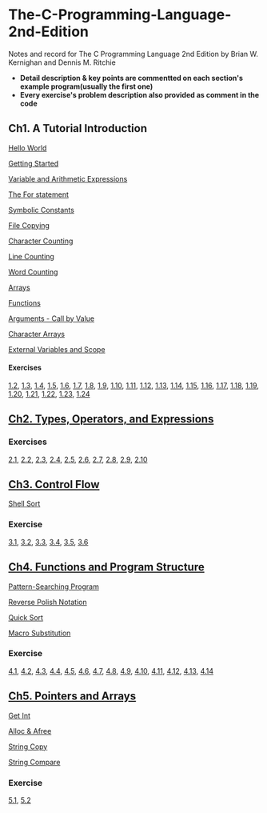 # The-C-Programming-Language-2nd-Edition

Notes and record for The C Programming Language 2nd Edition by Brian W. Kernighan and Dennis M. Ritchie

- **Detail description & key points are commentted on each section's example program(usually the first one)**
- **Every exercise's problem description also provided as comment in the code**

## Ch1. A Tutorial Introduction

[Hello World](./ch1/hello_world.c)

[Getting Started](./ch1/hello_world.c)

[Variable and Arithmetic Expressions](./ch1/f_to_c.c)

[The For statement](./ch1/exercise5.c)

[Symbolic Constants](./ch1/f_to_c_symbolic_constant.c)

[File Copying](./ch1/file_copying.c)

[Character Counting](./ch1/char_count.c)

[Line Counting](./ch1/line_count.c)

[Word Counting](./ch1/word_count.c)

[Arrays](./ch1/digits_count.c)

[Functions](./ch1/power.c)

[Arguments - Call by Value](./ch1/arguments_call_by_value.md)

[Character Arrays](./ch1/print_longest_line.c)

[External Variables and Scope](./ch1/print_longest_line_external.c)

#### Exercises

[1.2](./ch1/exercise2.c), [1.3](./ch1/exercise3.c), [1.4](./ch1/exercise4.c), [1.5](./ch1/exercise5.c), [1.6](./ch1/exercise6.c), [1.7](./ch1/exercise7.c), [1.8](./ch1/exercise8.c), [1.9](./ch1/exercise9.c), [1.10](./ch1/exercise10.c), [1.11](./ch1/exercise11.c), [1.12](./ch1/exercise12.c), [1.13](./ch1/exercise13.c), [1.14](./ch1/exercise14.c), [1.15](./ch1/exercise15.c), [1.16](./ch1/exercise16.c), [1.17](./ch1/exercise17.c), [1.18](./ch1/exercise18.c), [1.19](./ch1/exercise19.c), [1.20](./ch1/exercise20.c), [1.21](./ch1/exercise21.c), [1.22](./ch1/exercise22.c), [1.23](./ch1/exercise23.c), [1.24](./ch1/exercise24.c)

## [Ch2. Types, Operators, and Expressions](./ch2/ch2.md)

### Exercises

[2.1](./ch2/exercise1.c), [2.2](./ch2/exercise2.c), [2.3](./ch2/exercise3.c), [2.4](./ch2/exercise4.c), [2.5](./ch2/exercise5.c), [2.6](./ch2/exercise6.c), [2.7](./ch2/exercise7.c), [2.8](./ch2/exercise8.c), [2.9](./ch2/exercise9.c), [2.10](./ch2/exercise10.c)


## [Ch3. Control Flow](./ch3/ch3.md)

[Shell Sort](./ch3/shellsort.c)

### Exercise

[3.1](./ch3/exercise1.c), [3.2](./ch3/exercise2.c), [3.3](./ch3/exercise3.c), [3.4](./ch3/exercise4.c), [3.5](./ch3/exercise5.c), [3.6](./ch3/exercise6.c)


## [Ch4. Functions and Program Structure](./ch4/ch4.md)

[Pattern-Searching Program](./ch4/basic_func_example.c)

[Reverse Polish Notation](./ch4/reverse_polish_notation.c)

[Quick Sort](./ch4/qsort.c)

[Macro Substitution](./ch4/macro_substitution.c)

### Exercise

[4.1](./ch4/exercise1.c), [4.2](./ch4/exercise2.c), [4.3](./ch4/exercise3.c), [4.4](./ch4/exercise4.c), [4.5](./ch4/exercise5.c), [4.6](./ch4/exercise6.c), [4.7](./ch4/exercise7.c), [4.8](./ch4/exercise8.c), [4.9](./ch4/exercise9.c), [4.10](./ch4/exercise10.c), [4.11](./ch4/exercise11.c), [4.12](./ch4/exercise12.c), [4.13](./ch4/exercise13.c), [4.14](./ch4/exercise14.c)


## [Ch5. Pointers and Arrays](./ch5/pointers_and_arrays.md)

[Get Int](./ch5/getint.c)

[Alloc & Afree](./ch5/alloc_afree.c)

[String Copy](./ch5/strcpy.c)

[String Compare](./ch5/strcmp.c)

### Exercise

[5.1](./ch5/exercise1.c), [5.2](./ch5/exercise2.c)
